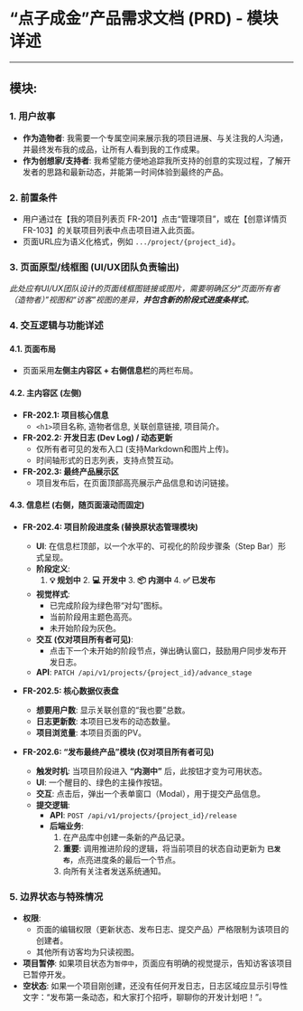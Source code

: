 # “点子成金”产品需求文档 (PRD) - 模块详述

---

## 模块:    

### 1. 用户故事
- **作为造物者**: 我需要一个专属空间来展示我的项目进展、与关注我的人沟通，并最终发布我的成品，让所有人看到我的工作成果。
- **作为创想家/支持者**: 我希望能方便地追踪我所支持的创意的实现过程，了解开发者的思路和最新动态，并能第一时间体验到最终的产品。

### 2. 前置条件
- 用户通过在【我的项目列表页 FR-201】点击“管理项目”，或在【创意详情页 FR-103】的关联项目列表中点击项目进入此页面。
- 页面URL应为语义化格式，例如 `.../project/{project_id}`。

### 3. 页面原型/线框图 (UI/UX团队负责输出)
_此处应有UI/UX团队设计的页面线框图链接或图片，需要明确区分“页面所有者（造物者）”视图和“访客”视图的差异，**并包含新的阶段式进度条样式**。_

### 4. 交互逻辑与功能详述

#### 4.1. **页面布局**
- 页面采用**左侧主内容区 + 右侧信息栏**的两栏布局。

#### 4.2. **主内容区 (左侧)**
- **FR-202.1: 项目核心信息**
    - `<h1>`项目名称, 造物者信息, 关联创意链接, 项目简介。
- **FR-202.2: 开发日志 (Dev Log) / 动态更新**
    - 仅所有者可见的发布入口 (支持Markdown和图片上传)。
    - 时间轴形式的日志列表，支持点赞互动。
- **FR-202.3: 最终产品展示区**
    - 项目发布后，在页面顶部高亮展示产品信息和访问链接。

#### 4.3. **信息栏 (右侧，随页面滚动而固定)**

- **FR-202.4: 项目阶段进度条 (替换原状态管理模块)**
    - **UI**: 在信息栏顶部，以一个水平的、可视化的阶段步骤条（Step Bar）形式呈现。
    - **阶段定义**: 
        1. **💡 规划中** 2. **💻 开发中** 3. **📦 内测中** 4. **✅ 已发布**
    - **视觉样式**:
        - 已完成阶段为绿色带“对勾”图标。
        - 当前阶段用主题色高亮。
        - 未开始阶段为灰色。
    - **交互 (仅对项目所有者可见)**:
        - 点击下一个未开始的阶段节点，弹出确认窗口，鼓励用户同步发布开发日志。
    - **API**: `PATCH /api/v1/projects/{project_id}/advance_stage`

- **FR-202.5: 核心数据仪表盘**
    - **想要用户数**: 显示关联创意的“我也要”总数。
    - **日志更新数**: 本项目已发布的动态数量。
    - **项目浏览量**: 本项目页面的PV。

- **FR-202.6: “发布最终产品”模块 (仅对项目所有者可见)**
    - **触发时机**: 当项目阶段进入 **“内测中”** 后，此按钮才变为可用状态。
    - **UI**: 一个醒目的、绿色的主操作按钮。
    - **交互**: 点击后，弹出一个表单窗口（Modal），用于提交产品信息。
    - **提交逻辑**:
        - **API**: `POST /api/v1/projects/{project_id}/release`
        - **后端业务**:
            1. 在产品库中创建一条新的产品记录。
            2. **重要**: 调用推进阶段的逻辑，将当前项目的状态自动更新为 **`已发布`**，点亮进度条的最后一个节点。
            3. 向所有关注者发送系统通知。

### 5. 边界状态与特殊情况
- **权限**:
    - 页面的编辑权限（更新状态、发布日志、提交产品）严格限制为该项目的创建者。
    - 其他所有访客均为只读视图。
- **项目暂停**: 如果项目状态为`暂停中`，页面应有明确的视觉提示，告知访客该项目已暂停开发。
- **空状态**: 如果一个项目刚创建，还没有任何开发日志，日志区域应显示引导性文字：“发布第一条动态，和大家打个招呼，聊聊你的开发计划吧！”。